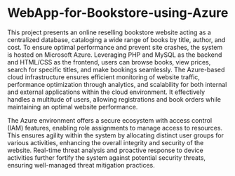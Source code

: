 # WebApp-for-Bookstore-using-Azure

This project presents an online reselling bookstore website acting as a centralized database, cataloging a wide range of books by title, author, and cost. To ensure optimal performance and prevent site crashes, the system is hosted on Microsoft Azure. Leveraging PHP and MySQL as the backend and HTML/CSS as the frontend, users can browse books, view prices, search for specific titles, and make bookings seamlessly. The Azure-based cloud infrastructure ensures efficient monitoring of website traffic, performance optimization through analytics, and scalability for both internal and external applications within the cloud environment. It effectively handles a multitude of users, allowing registrations and book orders while maintaining an optimal website performance.

The Azure environment offers a secure ecosystem with access control (IAM) features, enabling role assignments to manage access to resources. This ensures agility within the system by allocating distinct user groups for various activities, enhancing the overall integrity and security of the website. Real-time threat analysis and proactive response to device activities further fortify the system against potential security threats, ensuring well-managed threat mitigation practices.
